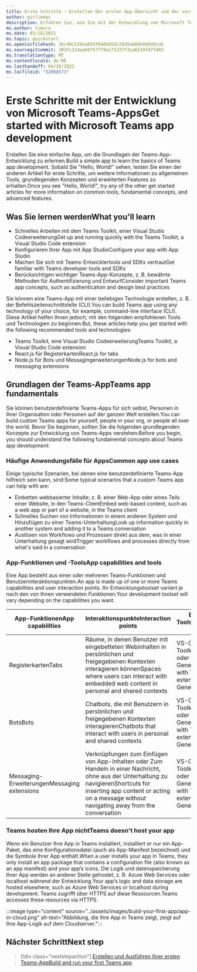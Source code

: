 ```yaml
---
title: Erste Schritte – Erstellen Der ersten App-Übersicht und der voraussetzungen
author: girliemac
description: Erfahren Sie, wie Sie mit der Entwicklung von Microsoft Teams-Apps beginnen und Ihre Umgebung einrichten.
ms.author: timura
ms.date: 03/18/2021
ms.topic: quickstart
ms.openlocfilehash: 3bc99c535ea659f046b65dc26d9a60de0dd49cab
ms.sourcegitcommit: 303fc214aa04757779a171337f31a6539f47fd03
ms.translationtype: MT
ms.contentlocale: de-DE
ms.lasthandoff: 04/28/2021
ms.locfileid: "52068573"
---
```

# <a name="get-started-with-microsoft-teams-app-development"></a><span data-ttu-id="3d6b7-103">Erste Schritte mit der Entwicklung von Microsoft Teams-Apps</span><span class="sxs-lookup"><span data-stu-id="3d6b7-103">Get started with Microsoft Teams app development</span></span>

<span data-ttu-id="3d6b7-104">Erstellen Sie eine einfache App, um die Grundlagen der Teams-App-Entwicklung zu erlernen.</span><span class="sxs-lookup"><span data-stu-id="3d6b7-104">Build a simple app to learn the basics of Teams app development.</span></span> <span data-ttu-id="3d6b7-105">Sobald Sie "Hello, World!" sehen, testen Sie einen der anderen Artikel für erste Schritte, um weitere Informationen zu allgemeinen Tools, grundlegenden Konzepten und erweiterten Features zu erhalten.</span><span class="sxs-lookup"><span data-stu-id="3d6b7-105">Once you see "Hello, World!", try any of the other get started articles for more information on common tools, fundamental concepts, and advanced features.</span></span>



## <a name="what-youll-learn"></a><span data-ttu-id="3d6b7-106">Was Sie lernen werden</span><span class="sxs-lookup"><span data-stu-id="3d6b7-106">What you'll learn</span></span>

* <span data-ttu-id="3d6b7-107">Schnelles Arbeiten mit dem Teams Toolkit, einer Visual Studio Codeerweiterung</span><span class="sxs-lookup"><span data-stu-id="3d6b7-107">Get up and running quickly with the Teams Toolkit, a Visual Studio Code extension</span></span> 
* <span data-ttu-id="3d6b7-108">Konfigurieren Ihrer App mit App Studio</span><span class="sxs-lookup"><span data-stu-id="3d6b7-108">Configure your app with App Studio</span></span> 
* <span data-ttu-id="3d6b7-109">Machen Sie sich mit Teams-Entwicklertools und SDKs vertraut</span><span class="sxs-lookup"><span data-stu-id="3d6b7-109">Get familiar with Teams developer tools and SDKs</span></span>
* <span data-ttu-id="3d6b7-110">Berücksichtigen wichtiger Teams-App-Konzepte, z. B. bewährte Methoden für Authentifizierung und Entwurf</span><span class="sxs-lookup"><span data-stu-id="3d6b7-110">Consider important Teams app concepts, such as authentication and design best practices</span></span>

<span data-ttu-id="3d6b7-111">Sie können eine Teams-App mit einer beliebigen Technologie erstellen, z. B. der Befehlszeilenschnittstelle (CLI).</span><span class="sxs-lookup"><span data-stu-id="3d6b7-111">You can build Teams app using any technology of your choice, for example, command-line interface (CLI).</span></span> <span data-ttu-id="3d6b7-112">Diese Artikel helfen Ihnen jedoch, mit den folgenden empfohlenen Tools und Technologien zu beginnen:</span><span class="sxs-lookup"><span data-stu-id="3d6b7-112">But, these articles help you get started with the following recommended tools and technologies:</span></span>

* <span data-ttu-id="3d6b7-113">Teams Toolkit, eine Visual Studio Codeerweiterung</span><span class="sxs-lookup"><span data-stu-id="3d6b7-113">Teams Toolkit, a Visual Studio Code extension</span></span>
* <span data-ttu-id="3d6b7-114">React.js für Registerkarten</span><span class="sxs-lookup"><span data-stu-id="3d6b7-114">React.js for tabs</span></span>
* <span data-ttu-id="3d6b7-115">Node.js für Bots und Messagingerweiterungen</span><span class="sxs-lookup"><span data-stu-id="3d6b7-115">Node.js for bots and messaging extensions</span></span>


## <a name="teams-app-fundamentals"></a><span data-ttu-id="3d6b7-116">Grundlagen der Teams-App</span><span class="sxs-lookup"><span data-stu-id="3d6b7-116">Teams app fundamentals</span></span>

<span data-ttu-id="3d6b7-117">Sie können benutzerdefinierte Teams-Apps für sich selbst, Personen in Ihrer Organisation oder Personen auf der ganzen Welt erstellen.</span><span class="sxs-lookup"><span data-stu-id="3d6b7-117">You can build custom Teams apps for yourself, people in your org, or people all over the world.</span></span> <span data-ttu-id="3d6b7-118">Bevor Sie beginnen, sollten Sie die folgenden grundlegenden Konzepte zur Entwicklung von Teams-Apps verstehen:</span><span class="sxs-lookup"><span data-stu-id="3d6b7-118">Before you begin, you should understand the following fundamental concepts about Teams app development:</span></span>

### <a name="common-app-use-cases"></a><span data-ttu-id="3d6b7-119">Häufige Anwendungsfälle für Apps</span><span class="sxs-lookup"><span data-stu-id="3d6b7-119">Common app use cases</span></span>

<span data-ttu-id="3d6b7-120">Einige typische Szenarien, bei denen eine benutzerdefinierte Teams-App hilfreich sein kann, sind:</span><span class="sxs-lookup"><span data-stu-id="3d6b7-120">Some typical scenarios that a custom Teams app can help with are:</span></span>

* <span data-ttu-id="3d6b7-121">Einbetten webbasierter Inhalte, z. B. einer Web-App oder eines Teils einer Website, in den Teams-Client</span><span class="sxs-lookup"><span data-stu-id="3d6b7-121">Embed web-based content, such as a web app or part of a website, in the Teams client</span></span>
* <span data-ttu-id="3d6b7-122">Schnelles Suchen von Informationen in einem anderen System und Hinzufügen zu einer Teams-Unterhaltung</span><span class="sxs-lookup"><span data-stu-id="3d6b7-122">Look up information quickly in another system and adding it to a Teams conversation</span></span> 
* <span data-ttu-id="3d6b7-123">Auslösen von Workflows und Prozessen direkt aus dem, was in einer Unterhaltung gesagt wird</span><span class="sxs-lookup"><span data-stu-id="3d6b7-123">Trigger workflows and processes directly from what's said in a conversation</span></span> 

### <a name="app-capabilities-and-tools"></a><span data-ttu-id="3d6b7-124">App-Funktionen und -Tools</span><span class="sxs-lookup"><span data-stu-id="3d6b7-124">App capabilities and tools</span></span>

<span data-ttu-id="3d6b7-125">Eine App besteht aus einer oder mehreren Teams-Funktionen und Benutzerinteraktionspunkten.</span><span class="sxs-lookup"><span data-stu-id="3d6b7-125">An app is made up of one or more Teams capabilities and user interaction points.</span></span> <span data-ttu-id="3d6b7-126">Ihr Entwicklungstoolset variiert je nach den von Ihnen verwendeten Funktionen.</span><span class="sxs-lookup"><span data-stu-id="3d6b7-126">Your development toolset will vary depending on the capabilities you want.</span></span>

| <span data-ttu-id="3d6b7-127">**App-Funktionen**</span><span class="sxs-lookup"><span data-stu-id="3d6b7-127">**App capabilities**</span></span>| <span data-ttu-id="3d6b7-128">**Interaktionspunkte**</span><span class="sxs-lookup"><span data-stu-id="3d6b7-128">**Interaction points**</span></span> | <span data-ttu-id="3d6b7-129">**Empfohlene Tools**</span><span class="sxs-lookup"><span data-stu-id="3d6b7-129">**Recommended tools**</span></span> | <span data-ttu-id="3d6b7-130">**SDKs**</span><span class="sxs-lookup"><span data-stu-id="3d6b7-130">**SDKs**</span></span> | <span data-ttu-id="3d6b7-131">**Technologiestapel**</span><span class="sxs-lookup"><span data-stu-id="3d6b7-131">**Technology stacks**</span></span> |
|--------|--------|--------|--------|--------|
| <span data-ttu-id="3d6b7-132">Registerkarten</span><span class="sxs-lookup"><span data-stu-id="3d6b7-132">Tabs</span></span> | <span data-ttu-id="3d6b7-133">Räume, in denen Benutzer mit eingebetteten Webinhalten in persönlichen und freigegebenen Kontexten interagieren können</span><span class="sxs-lookup"><span data-stu-id="3d6b7-133">Spaces where users can interact with embedded web content in personal and shared contexts</span></span> | <span data-ttu-id="3d6b7-134">VS-Code mit Teams Toolkit-Erweiterung oder Yeoman-Generator</span><span class="sxs-lookup"><span data-stu-id="3d6b7-134">VS Code with Teams Toolkit extension or Yeoman Generator</span></span> | <span data-ttu-id="3d6b7-135">Microsoft Teams JavaScript-Client-SDK</span><span class="sxs-lookup"><span data-stu-id="3d6b7-135">Teams JavaScript client SDK</span></span> | <span data-ttu-id="3d6b7-136">Allgemeine Webtechnologien (HTML, CSS und JavaScript) oder React.js</span><span class="sxs-lookup"><span data-stu-id="3d6b7-136">General web technologies (HTML, CSS, and JavaScript) or React.js</span></span> |
| <span data-ttu-id="3d6b7-137">Bots</span><span class="sxs-lookup"><span data-stu-id="3d6b7-137">Bots</span></span> | <span data-ttu-id="3d6b7-138">Chatbots, die mit Benutzern in persönlichen und freigegebenen Kontexten interagieren</span><span class="sxs-lookup"><span data-stu-id="3d6b7-138">Chatbots that interact with users in personal and shared contexts</span></span> | <span data-ttu-id="3d6b7-139">VS-Code mit Teams Toolkit-Erweiterung oder Yeoman-Generator</span><span class="sxs-lookup"><span data-stu-id="3d6b7-139">VS Code with Teams Toolkit extension or Yeoman Generator</span></span> | <span data-ttu-id="3d6b7-140">Bot Franework SDK</span><span class="sxs-lookup"><span data-stu-id="3d6b7-140">Bot Franework SDK</span></span> | <span data-ttu-id="3d6b7-141">Node.js, C# oder Python</span><span class="sxs-lookup"><span data-stu-id="3d6b7-141">Node.js, C#, or Python</span></span> | 
| <span data-ttu-id="3d6b7-142">Messaging-Erweiterungen</span><span class="sxs-lookup"><span data-stu-id="3d6b7-142">Messaging extensions</span></span> | <span data-ttu-id="3d6b7-143">Verknüpfungen zum Einfügen von App-Inhalten oder Zum Handeln in einer Nachricht, ohne aus der Unterhaltung zu navigieren</span><span class="sxs-lookup"><span data-stu-id="3d6b7-143">Shortcuts for inserting app content or acting on a message without navigating away from the conversation</span></span> | <span data-ttu-id="3d6b7-144">VS-Code mit Teams Toolkit-Erweiterung oder Yeoman-Generator</span><span class="sxs-lookup"><span data-stu-id="3d6b7-144">VS Code with Teams Toolkit extension or Yeoman Generator</span></span> | <span data-ttu-id="3d6b7-145">Bot Framework SDK</span><span class="sxs-lookup"><span data-stu-id="3d6b7-145">Bot Framework SDK</span></span> | <span data-ttu-id="3d6b7-146">Node.js, C# oder Python</span><span class="sxs-lookup"><span data-stu-id="3d6b7-146">Node.js, C#, or Python</span></span> |

### <a name="teams-doesnt-host-your-app"></a><span data-ttu-id="3d6b7-147">Teams hosten Ihre App nicht</span><span class="sxs-lookup"><span data-stu-id="3d6b7-147">Teams doesn't host your app</span></span>

<span data-ttu-id="3d6b7-148">Wenn ein Benutzer Ihre App in Teams installiert, installiert er nur ein App-Paket, das eine Konfigurationsdatei (auch als App-Manifest bezeichnet) und die Symbole Ihrer App enthält.</span><span class="sxs-lookup"><span data-stu-id="3d6b7-148">When a user installs your app in Teams, they only install an app package that contains a configuration file (also known as an app manifest) and your app’s icons.</span></span> <span data-ttu-id="3d6b7-149">Die Logik und datenspeicherung Ihrer App werden an anderer Stelle gehostet, z. B. Azure Web Services oder localhost während der Entwicklung.</span><span class="sxs-lookup"><span data-stu-id="3d6b7-149">Your app’s logic and data storage are hosted elsewhere, such as Azure Web Services or localhost during development.</span></span> <span data-ttu-id="3d6b7-150">Teams zugrifft über HTTPS auf diese Ressourcen.</span><span class="sxs-lookup"><span data-stu-id="3d6b7-150">Teams accesses these resources via HTTPS.</span></span>

:::image type="content" source="../assets/images/build-your-first-app/app-in-cloud.png" alt-text="Abbildung, die Ihre App in Teams zeigt, zeigt auf Ihre App-Logik auf dem Cloudserver.":::

## <a name="next-step"></a><span data-ttu-id="3d6b7-152">Nächster Schritt</span><span class="sxs-lookup"><span data-stu-id="3d6b7-152">Next step</span></span>

> [!div class="nextstepaction"]
> [<span data-ttu-id="3d6b7-153">Erstellen und Ausführen Ihrer ersten Teams-App</span><span class="sxs-lookup"><span data-stu-id="3d6b7-153">Build and run your first Teams app</span></span>](../build-your-first-app/build-and-run.md)
